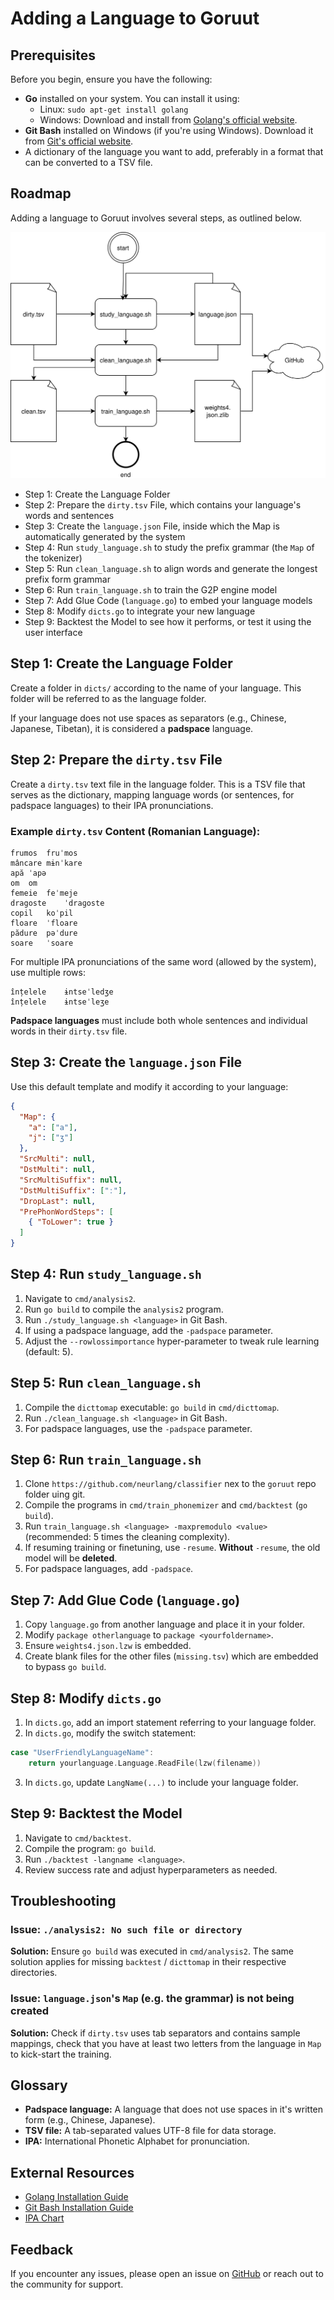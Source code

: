 # Adding a Language to Goruut

## Prerequisites

Before you begin, ensure you have the following:

- **Go** installed on your system. You can install it using:
  - Linux: `sudo apt-get install golang`
  - Windows: Download and install from [Golang's official website](https://go.dev/).
- **Git Bash** installed on Windows (if you're using Windows). Download it from [Git's official website](https://git-scm.com/downloads).
- A dictionary of the language you want to add, preferably in a format that can be converted to a TSV file.

## Roadmap

Adding a language to Goruut involves several steps, as outlined below.

![Adding a langauge to Goruut](adding_a_language.drawio.svg)

- Step 1: Create the Language Folder
- Step 2: Prepare the `dirty.tsv` File, which contains your language's words and sentences
- Step 3: Create the `language.json` File, inside which the Map is automatically generated by the system
- Step 4: Run `study_language.sh` to study the prefix grammar (the `Map` of the tokenizer)
- Step 5: Run `clean_language.sh` to align words and generate the longest prefix form grammar
- Step 6: Run `train_language.sh` to train the G2P engine model
- Step 7: Add Glue Code (`language.go`) to embed your language models
- Step 8: Modify `dicts.go` to integrate your new language
- Step 9: Backtest the Model to see how it performs, or test it using the user interface

## Step 1: Create the Language Folder

Create a folder in `dicts/` according to the name of your language. This folder will be referred to as the language folder.

If your language does not use spaces as separators (e.g., Chinese, Japanese, Tibetan), it is considered a **padspace** language.

## Step 2: Prepare the `dirty.tsv` File

Create a `dirty.tsv` text file in the language folder. This is a TSV file that serves as the dictionary, mapping language words (or sentences, for padspace languages) to their IPA pronunciations.

### Example `dirty.tsv` Content (Romanian Language):

```tsv
frumos	fruˈmos
mâncare	mɨnˈkare
apă	ˈapə
om	om
femeie	feˈmeje
dragoste	ˈdraɡoste
copil	koˈpil
floare	ˈfloare
pădure	pəˈdure
soare	ˈsoare
```

For multiple IPA pronunciations of the same word (allowed by the system), use multiple rows:

```tsv
înțelele	ɨntseˈledʒe
înțelele	ɨntseˈleʒe
```

**Padspace languages** must include both whole sentences and individual words in their `dirty.tsv` file.

## Step 3: Create the `language.json` File

Use this default template and modify it according to your language:

```json
{
  "Map": {
    "a": ["a"],
    "j": ["ʒ"]
  },
  "SrcMulti": null,
  "DstMulti": null,
  "SrcMultiSuffix": null,
  "DstMultiSuffix": ["ː"],
  "DropLast": null,
  "PrePhonWordSteps": [
    { "ToLower": true }
  ]
}
```

## Step 4: Run `study_language.sh`

1. Navigate to `cmd/analysis2`.
2. Run `go build` to compile the `analysis2` program.
3. Run `./study_language.sh <language>` in Git Bash.
4. If using a padspace language, add the `-padspace` parameter.
5. Adjust the `--rowlossimportance` hyper-parameter to tweak rule learning (default: 5).

## Step 5: Run `clean_language.sh`

1. Compile the `dicttomap` executable: `go build` in `cmd/dicttomap`.
2. Run `./clean_language.sh <language>` in Git Bash.
3. For padspace languages, use the `-padspace` parameter.

## Step 6: Run `train_language.sh`

1. Clone `https://github.com/neurlang/classifier` nex to the `goruut` repo folder uing git.
2. Compile the programs in `cmd/train_phonemizer` and `cmd/backtest` (`go build`).
3. Run `train_language.sh <language> -maxpremodulo <value>` (recommended: 5 times the cleaning complexity).
4. If resuming training or finetuning, use `-resume`. **Without** `-resume`, the old model will be **deleted**.
5. For padspace languages, add `-padspace`.

## Step 7: Add Glue Code (`language.go`)

1. Copy `language.go` from another language and place it in your folder.
2. Modify `package otherlanguage` to `package <yourfoldername>`.
3. Ensure `weights4.json.lzw` is embedded.
4. Create blank files for the other files (`missing.tsv`) which are embedded to bypass `go build`.

## Step 8: Modify `dicts.go`

1. In `dicts.go`, add an import statement referring to your language folder.
2. In `dicts.go`, modify the switch statement:

```go
case "UserFriendlyLanguageName":
    return yourlanguage.Language.ReadFile(lzw(filename))
```

3. In `dicts.go`, update `LangName(...)` to include your language folder.

## Step 9: Backtest the Model

1. Navigate to `cmd/backtest`.
2. Compile the program: `go build`.
3. Run `./backtest -langname <language>`.
4. Review success rate and adjust hyperparameters as needed.

## Troubleshooting

### Issue: `./analysis2: No such file or directory`

**Solution:** Ensure `go build` was executed in `cmd/analysis2`. The same solution applies for missing `backtest` / `dicttomap` in their respective directories.

### Issue: `language.json`'s `Map` (e.g. the grammar) is not being created

**Solution:** Check if `dirty.tsv` uses tab separators and contains sample mappings, check that you have at least two letters from the language in `Map` to kick-start the training.

## Glossary

- **Padspace language:** A language that does not use spaces in it's written form (e.g., Chinese, Japanese).
- **TSV file:** A tab-separated values UTF-8 file for data storage.
- **IPA:** International Phonetic Alphabet for pronunciation.

## External Resources

- [Golang Installation Guide](https://go.dev/doc/install)
- [Git Bash Installation Guide](https://git-scm.com/downloads)
- [IPA Chart](https://www.internationalphoneticassociation.org/content/ipa-chart)

## Feedback

If you encounter any issues, please open an issue on [GitHub](https://github.com/neurlang/goruut/issues) or reach out to the community for support.



